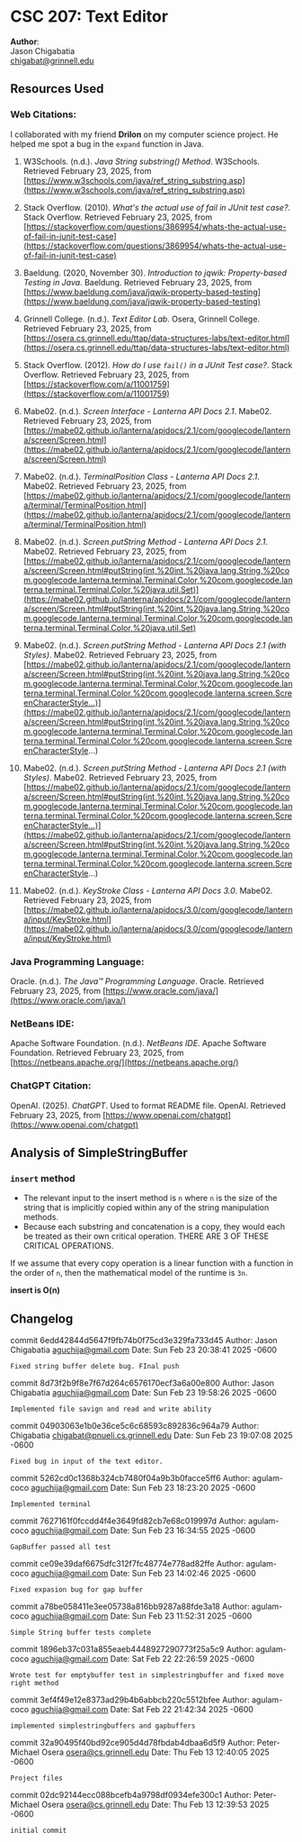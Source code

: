 # CSC 207: Text Editor

**Author**:  
Jason Chigabatia  
chigabat@grinnell.edu

## Resources Used

### Web Citations:
I collaborated with my friend **Drilon** on my computer science project. He helped me spot a bug in the `expand` function in Java.

1. W3Schools. (n.d.). *Java String substring() Method*. W3Schools. Retrieved February 23, 2025, from [https://www.w3schools.com/java/ref_string_substring.asp](https://www.w3schools.com/java/ref_string_substring.asp)

2. Stack Overflow. (2010). *What's the actual use of fail in JUnit test case?*. Stack Overflow. Retrieved February 23, 2025, from [https://stackoverflow.com/questions/3869954/whats-the-actual-use-of-fail-in-junit-test-case](https://stackoverflow.com/questions/3869954/whats-the-actual-use-of-fail-in-junit-test-case)

3. Baeldung. (2020, November 30). *Introduction to jqwik: Property-based Testing in Java*. Baeldung. Retrieved February 23, 2025, from [https://www.baeldung.com/java/jqwik-property-based-testing](https://www.baeldung.com/java/jqwik-property-based-testing)

4. Grinnell College. (n.d.). *Text Editor Lab*. Osera, Grinnell College. Retrieved February 23, 2025, from [https://osera.cs.grinnell.edu/ttap/data-structures-labs/text-editor.html](https://osera.cs.grinnell.edu/ttap/data-structures-labs/text-editor.html)

5. Stack Overflow. (2012). *How do I use `fail()` in a JUnit Test case?*. Stack Overflow. Retrieved February 23, 2025, from [https://stackoverflow.com/a/11001759](https://stackoverflow.com/a/11001759)

6. Mabe02. (n.d.). *Screen Interface - Lanterna API Docs 2.1*. Mabe02. Retrieved February 23, 2025, from [https://mabe02.github.io/lanterna/apidocs/2.1/com/googlecode/lanterna/screen/Screen.html](https://mabe02.github.io/lanterna/apidocs/2.1/com/googlecode/lanterna/screen/Screen.html)

7. Mabe02. (n.d.). *TerminalPosition Class - Lanterna API Docs 2.1*. Mabe02. Retrieved February 23, 2025, from [https://mabe02.github.io/lanterna/apidocs/2.1/com/googlecode/lanterna/terminal/TerminalPosition.html](https://mabe02.github.io/lanterna/apidocs/2.1/com/googlecode/lanterna/terminal/TerminalPosition.html)

8. Mabe02. (n.d.). *Screen.putString Method - Lanterna API Docs 2.1*. Mabe02. Retrieved February 23, 2025, from [https://mabe02.github.io/lanterna/apidocs/2.1/com/googlecode/lanterna/screen/Screen.html#putString(int,%20int,%20java.lang.String,%20com.googlecode.lanterna.terminal.Terminal.Color,%20com.googlecode.lanterna.terminal.Terminal.Color,%20java.util.Set)](https://mabe02.github.io/lanterna/apidocs/2.1/com/googlecode/lanterna/screen/Screen.html#putString(int,%20int,%20java.lang.String,%20com.googlecode.lanterna.terminal.Terminal.Color,%20com.googlecode.lanterna.terminal.Terminal.Color,%20java.util.Set)

9. Mabe02. (n.d.). *Screen.putString Method - Lanterna API Docs 2.1 (with Styles)*. Mabe02. Retrieved February 23, 2025, from [https://mabe02.github.io/lanterna/apidocs/2.1/com/googlecode/lanterna/screen/Screen.html#putString(int,%20int,%20java.lang.String,%20com.googlecode.lanterna.terminal.Terminal.Color,%20com.googlecode.lanterna.terminal.Terminal.Color,%20com.googlecode.lanterna.screen.ScreenCharacterStyle...)](https://mabe02.github.io/lanterna/apidocs/2.1/com/googlecode/lanterna/screen/Screen.html#putString(int,%20int,%20java.lang.String,%20com.googlecode.lanterna.terminal.Terminal.Color,%20com.googlecode.lanterna.terminal.Terminal.Color,%20com.googlecode.lanterna.screen.ScreenCharacterStyle...)

10. Mabe02. (n.d.). *Screen.putString Method - Lanterna API Docs 2.1 (with Styles)*. Mabe02. Retrieved February 23, 2025, from [https://mabe02.github.io/lanterna/apidocs/2.1/com/googlecode/lanterna/screen/Screen.html#putString(int,%20int,%20java.lang.String,%20com.googlecode.lanterna.terminal.Terminal.Color,%20com.googlecode.lanterna.terminal.Terminal.Color,%20com.googlecode.lanterna.screen.ScreenCharacterStyle...)](https://mabe02.github.io/lanterna/apidocs/2.1/com/googlecode/lanterna/screen/Screen.html#putString(int,%20int,%20java.lang.String,%20com.googlecode.lanterna.terminal.Terminal.Color,%20com.googlecode.lanterna.terminal.Terminal.Color,%20com.googlecode.lanterna.screen.ScreenCharacterStyle...)

11. Mabe02. (n.d.). *KeyStroke Class - Lanterna API Docs 3.0*. Mabe02. Retrieved February 23, 2025, from [https://mabe02.github.io/lanterna/apidocs/3.0/com/googlecode/lanterna/input/KeyStroke.html](https://mabe02.github.io/lanterna/apidocs/3.0/com/googlecode/lanterna/input/KeyStroke.html)

### Java Programming Language:  
Oracle. (n.d.). *The Java™ Programming Language*. Oracle. Retrieved February 23, 2025, from [https://www.oracle.com/java/](https://www.oracle.com/java/)

### NetBeans IDE:  
Apache Software Foundation. (n.d.). *NetBeans IDE*. Apache Software Foundation. Retrieved February 23, 2025, from [https://netbeans.apache.org/](https://netbeans.apache.org/)

### ChatGPT Citation:  
OpenAI. (2025). *ChatGPT*. Used to format README file. OpenAI. Retrieved February 23, 2025, from [https://www.openai.com/chatgpt](https://www.openai.com/chatgpt)

## Analysis of SimpleStringBuffer

### `insert` method

- The relevant input to the insert method is `n` where `n` is the size of the string that is implicitly copied within any of the string manipulation methods. 
- Because each substring and concatenation is a copy, they would each be treated as their own critical operation. THERE ARE 3 OF THESE CRITICAL OPERATIONS.

If we assume that every copy operation is a linear function with a function in the order of `n`, then the mathematical model of the runtime is `3n`.

**insert is O(n)**

## Changelog
commit 6edd42844d5647f9fb74b0f75cd3e329fa733d45
Author: Jason Chigabatia <aguchija@gmail.com>
Date:   Sun Feb 23 20:38:41 2025 -0600

    Fixed string buffer delete bug. FInal push

commit 8d73f2b9f8e7f67d264c6576170ecf3a6a00e800
Author: Jason Chigabatia <aguchija@gmail.com>
Date:   Sun Feb 23 19:58:26 2025 -0600

    Implemented file savign and read and write ability

commit 04903063e1b0e36ce5c6c68593c892836c964a79
Author: Chigabatia <chigabat@pnueli.cs.grinnell.edu>
Date:   Sun Feb 23 19:07:08 2025 -0600

    Fixed bug in input of the text editor.

commit 5262cd0c1368b324cb7480f04a9b3b0facce5ff6
Author: agulam-coco <aguchija@gmail.com>
Date:   Sun Feb 23 18:23:20 2025 -0600

    Implemented terminal

commit 7627161f0fccdd4f4e3649fd82cb7e68c019997d
Author: agulam-coco <aguchija@gmail.com>
Date:   Sun Feb 23 16:34:55 2025 -0600

    GapBuffer passed all test

commit ce09e39daf6675dfc312f7fc48774e778ad82ffe
Author: agulam-coco <aguchija@gmail.com>
Date:   Sun Feb 23 14:02:46 2025 -0600

    Fixed expasion bug for gap buffer

commit a78be058411e3ee05738a816bb9287a88fde3a18
Author: agulam-coco <aguchija@gmail.com>
Date:   Sun Feb 23 11:52:31 2025 -0600

    Simple String buffer tests complete

commit 1896eb37c031a855eaeb4448927290773f25a5c9
Author: agulam-coco <aguchija@gmail.com>
Date:   Sat Feb 22 22:26:59 2025 -0600

    Wrote test for emptybuffer test in simplestringbuffer and fixed move right method

commit 3ef4f49e12e8373ad29b4b6abbcb220c5512bfee
Author: agulam-coco <aguchija@gmail.com>
Date:   Sat Feb 22 21:42:34 2025 -0600

    implemented simplestringbuffers and gapbuffers

commit 32a90495f40bd92ce905d4d78fbdab4dbaa6d5f9
Author: Peter-Michael Osera <osera@cs.grinnell.edu>
Date:   Thu Feb 13 12:40:05 2025 -0600

    Project files

commit 02dc92144ecc088bcefb4a9798df0934efe300c1
Author: Peter-Michael Osera <osera@cs.grinnell.edu>
Date:   Thu Feb 13 12:39:53 2025 -0600

    initial commit